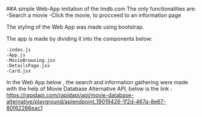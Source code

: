 ##A simple Web-App imitation of the Imdb.com
The only functionalities are:
    -Search a movie
    -Click the movie, to procceed to an information page

The styling of the Web App was made using bootstrap.

The app is made by dividing it into the components below:

    -index.js
    -App.js
    -MovieBrowsing.jsx
    -DetailsPage.jsx
    -Card.jsx

In the Web App below , the search and information gathering were made with the help of Movie Database Alternative API, below is the link :  https://rapidapi.com/rapidapi/api/movie-database-alternative/playground/apiendpoint_19019426-1f2d-467a-8e67-80f62266eac1
